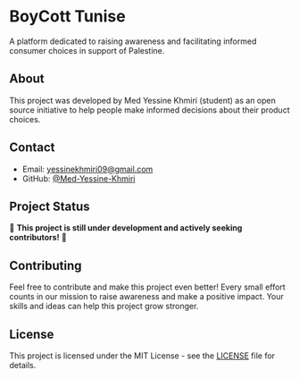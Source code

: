 # BoyCott Tunise

A platform dedicated to raising awareness and facilitating informed consumer choices in support of Palestine.

## About

This project was developed by Med Yessine Khmiri (student) as an open source initiative to help people make informed decisions about their product choices.

## Contact

- Email: yessinekhmiri09@gmail.com
- GitHub: [@Med-Yessine-Khmiri](https://github.com/Med-Yessine-Khmiri)

## Project Status

🚧 **This project is still under development and actively seeking contributors!** 🚧

## Contributing

Feel free to contribute and make this project even better! Every small effort counts in our mission to raise awareness and make a positive impact. Your skills and ideas can help this project grow stronger.

## License

This project is licensed under the MIT License - see the [LICENSE](LICENSE) file for details.
